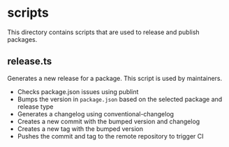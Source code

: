# scripts

This directory contains scripts that are used to release and publish packages.

## release.ts

Generates a new release for a package. This script is used by maintainers.

- Checks package.json issues using publint
- Bumps the version in `package.json` based on the selected package and release type
- Generates a changelog using conventional-changelog 
- Creates a new commit with the bumped version and changelog
- Creates a new tag with the bumped version
- Pushes the commit and tag to the remote repository to trigger CI